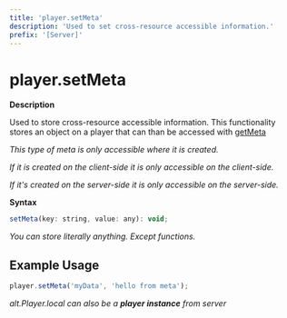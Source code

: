 ```yaml
---
title: 'player.setMeta'
description: 'Used to set cross-resource accessible information.'
prefix: '[Server]'
---
```


# player.setMeta

**Description**

Used to store cross-resource accessible information. This functionality stores an object on a player that can than be accessed with [getMeta](./getMeta.md)

_This type of meta is only accessible where it is created._

_If it is created on the client-side it is only accessible on the client-side._

_If it's created on the server-side it is only accessible on the server-side._

**Syntax**

```js
setMeta(key: string, value: any): void;
```

_You can store literally anything. Except functions._

## Example Usage

```js
player.setMeta('myData', 'hello from meta');
```

_alt.Player.local can also be a **player instance** from server_
